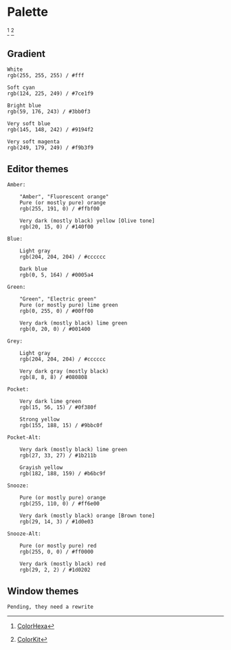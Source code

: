# Palette

[^1] [^2]

## Gradient

	White
	rgb(255, 255, 255) / #fff

	Soft cyan
	rgb(124, 225, 249) / #7ce1f9

	Bright blue
	rgb(59, 176, 243) / #3bb0f3

	Very soft blue
	rgb(145, 148, 242) / #9194f2

	Very soft magenta
	rgb(249, 179, 249) / #f9b3f9

## Editor themes

	Amber:

		"Amber", "Fluorescent orange"
		Pure (or mostly pure) orange
		rgb(255, 191, 0) / #ffbf00

		Very dark (mostly black) yellow [Olive tone]
		rgb(20, 15, 0) / #140f00

	Blue:

		Light gray
		rgb(204, 204, 204) / #cccccc

		Dark blue
		rgb(0, 5, 164) / #0005a4

	Green:

		"Green", "Electric green"
		Pure (or mostly pure) lime green
		rgb(0, 255, 0) / #00ff00

		Very dark (mostly black) lime green
		rgb(0, 20, 0) / #001400

	Grey:

		Light gray
		rgb(204, 204, 204) / #cccccc

		Very dark gray (mostly black)
		rgb(8, 8, 8) / #080808

	Pocket:

		Very dark lime green
		rgb(15, 56, 15) / #0f380f

		Strong yellow
		rgb(155, 188, 15) / #9bbc0f

	Pocket-Alt:

		Very dark (mostly black) lime green
		rgb(27, 33, 27) / #1b211b

		Grayish yellow
		rgb(182, 188, 159) / #b6bc9f

	Snooze:

		Pure (or mostly pure) orange
		rgb(255, 110, 0) / #ff6e00

		Very dark (mostly black) orange [Brown tone]
		rgb(29, 14, 3) / #1d0e03

	Snooze-Alt:

		Pure (or mostly pure) red
		rgb(255, 0, 0) / #ff0000

		Very dark (mostly black) red
		rgb(29, 2, 2) / #1d0202

## Window themes

	Pending, they need a rewrite

[^1]: [ColorHexa](https://www.colorhexa.com/)

[^2]: [ColorKit](https://colorkit.co/)